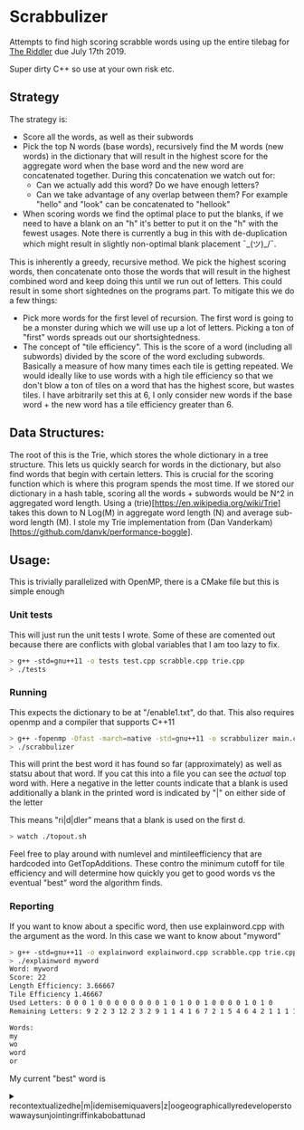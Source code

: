 # Scrabbulizer
Attempts to find high scoring scrabble words using up the entire tilebag for [The Riddler](https://fivethirtyeight.com/features/whats-your-best-scrabble-string/) due July 17th 2019.

Super dirty C++ so use at your own risk etc.

## Strategy
The strategy is:
- Score all the words, as well as their subwords
- Pick the top N words (base words), recursively find the M words (new words) in the dictionary that will result in the
  highest score for the aggregate word when the base word and the new word are concatenated together. During this
  concatenation we watch out for:
    - Can we actually add this word? Do we have enough letters?
    - Can we take advantage of any overlap between them? For example "hello" and "look" can be concatenated to "hellook"
- When scoring words we find the optimal place to put the blanks, if we need to have a blank on an "h" it's better to
  put it on the "h" with the fewest usages. Note there is currently a bug in this with de-duplication which might result
  in slightly non-optimal blank placement ¯\_(ツ)_/¯.

This is inherently a greedy, recursive method. We pick the highest scoring words, then concatenate onto those the
words that will result in the highest combined word and keep doing this until we run out of letters. This could result
in some short sightednes on the programs part. To mitigate this we do a few things:
  - Pick more words for the first level of recursion. The first word is going to be a monster during which we will use
    up a lot of letters. Picking a ton of "first" words spreads out our shortsightedness.
  - The concept of "tile efficiency". This is the score of a word (including all subwords) divided by the score of the
    word excluding subwords. Basically a measure of how many times each tile is getting repeated. We would ideally like
    to use words with a high tile efficiency so that we don't blow a ton of tiles on a word that has the highest score,
    but wastes tiles. I have arbitrarily set this at 6, I only consider new words if the base word + the new word has a
    tile efficiency greater than 6.

## Data Structures:
The root of this is the Trie, which stores the whole dictionary in a tree structure. This lets us quickly search for
words in the dictionary, but also find words that begin with certain letters. This is crucial for the scoring function
which is where this program spends the most time. If we stored our dictionary in a hash table, scoring all the words +
subwords would be N^2 in aggregated word length. Using a (trie)[https://en.wikipedia.org/wiki/Trie] takes this down to N Log(M) in aggregate word length (N) and
average sub-word length (M). I stole my Trie implementation from (Dan Vanderkam)[https://github.com/danvk/performance-boggle].

## Usage:
This is trivially parallelized with OpenMP, there is a CMake file but this is simple enough

### Unit tests
This will just run the unit tests I wrote. Some of these are comented out because there are conflicts with global
variables that I am too lazy to fix.
```bash
> g++ -std=gnu++11 -o tests test.cpp scrabble.cpp trie.cpp
> ./tests
```

### Running
This expects the dictionary to be at "/enable1.txt", do that. This also requires openmp and a compiler that supports C++11
```bash
> g++ -fopenmp -Ofast -march=native -std=gnu++11 -o scrabbulizer main.cpp scrabble.cpp trie.cpp
> ./scrabbulizer
```
This will print the best word it has found so far (approximately) as well as statsu about that word. If you cat this
into a file you can see the _actual_ top word with. Here a negative in the letter counts indicate that a blank is used
additionally a blank in the printed word is indicated by "|" on either side of the letter

This means "ri|d|dler" means that a blank is used on the first d.

```bash
> watch ./topout.sh
```
Feel free to play around with numlevel and mintileefficiency that are hardcoded into GetTopAdditions. These contro the minimum
cutoff for tile efficiency and will determine how quickly you get to good words vs the eventual "best" word the algorithm finds.

### Reporting
If you want to know about a specific word, then use explainword.cpp with the argument as the word. In this case we want to
know about "myword"
```bash
> g++ -std=gnu++11 -o explainword explainword.cpp scrabble.cpp trie.cpp
> ./explainword myword
Word: myword
Score: 22
Length Efficiency: 3.66667
Tile Efficiency 1.46667
Used Letters: 0 0 0 1 0 0 0 0 0 0 0 0 1 0 1 0 0 1 0 0 0 0 1 0 1 0
Remaining Letters: 9 2 2 3 12 2 3 2 9 1 1 4 1 6 7 2 1 5 4 6 4 2 1 1 1 1

Words:
my
wo
word
or
```
My current "best" word is

<details><summary>recontextualizedhe|m|idemisemiquavers|z|oogeographicallyredeveloperstowawaysunjointingriffinkabobattunad</summary>
<p>
<strong>Score:</strong> 1505
</p>
<p>
<strong>Length Efficiency:</strong> 15.05
</p>
<p>
<strong>Tile Efficiency:</strong> 8.00532
</p>
<p>
<strong>Used Letters:</strong> 9 2 2 4 12 2 3 2 9 1 1 4 3 6 8 2 1 6 4 6 4 2 2 1 2 2
</p>
<p>
<strong>Remaining Letters:</strong> 0 0 0 0 0 0 0 0 0 0 0 0 -1 0 0 0 0 0 0 0 0 0 0 0 0 -1
</p>

#### Words:
re, rec, recon, recontextualize, recontextualized, con, conte, context, contextual, contextualize, contextualized, on, text, textual, ex, al, li, zed, ed, edh, he, hem, hemidemisemiquaver, hemidemisemiquavers, em, mi, mid, id, idem, de, demise, demisemiquaver, demisemiquavers, mis, mise, is, semi, semiquaver, semiquavers, qua, quaver, quavers, ave, aver, avers, er, ers, zoo, zoogeographic, zoogeographical, zoogeographically, geographic, geographical, geographically, graph, graphic, graphical, graphically, rap, phi, hi, hic, call, all, ally, lyre, red, rede, redevelop, redeveloper, redevelopers, dev, devel, develop, develope, developer, developers, eve, el, elope, eloper, elopers, lo, lop, lope, loper, lopers, op, ope, pe, per, erst, stow, stowaway, stowaways, to, tow, towaway, towaways, ow, waw, aw, awa, away, way, ways, ay, ays, sun, un, unjoint, unjointing, jo, join, joint, jointing, in, inti, ti, tin, ting, griff, griffin, rif, riff, if, iff, fin, fink, ink, ka, kab, kabob, ab, abo, bo, bob, ba, bat, batt, battu, at, att, tun, tuna, na, ad
</p>
</details>
